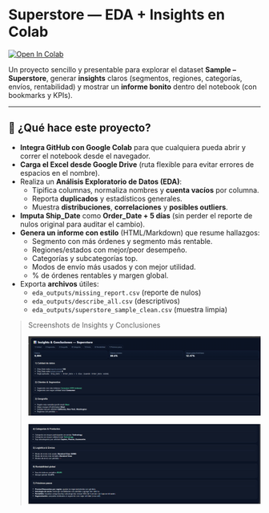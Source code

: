# Superstore — EDA + Insights en Colab

[![Open In Colab](https://colab.research.google.com/assets/colab-badge.svg)](https://colab.research.google.com/github/jaimehdzgt/superstore_project/blob/main/SuperStore.ipynb)

Un proyecto sencillo y presentable para explorar el dataset **Sample – Superstore**, generar **insights** claros (segmentos, regiones, categorías, envíos, rentabilidad) y mostrar un **informe bonito** dentro del notebook (con bookmarks y KPIs).

---

## 🧠 ¿Qué hace este proyecto?

- **Integra GitHub con Google Colab** para que cualquiera pueda abrir y correr el notebook desde el navegador.
- **Carga el Excel desde Google Drive** (ruta flexible para evitar errores de espacios en el nombre).
- Realiza un **Análisis Exploratorio de Datos (EDA)**:
  - Tipifica columnas, normaliza nombres y **cuenta vacíos** por columna.
  - Reporta **duplicados** y estadísticos generales.
  - Muestra **distribuciones**, **correlaciones** y **posibles outliers**.
- **Imputa Ship_Date** como **Order_Date + 5 días** (sin perder el reporte de nulos original para auditar el cambio).
- **Genera un informe con estilo** (HTML/Markdown) que resume hallazgos:
  - Segmento con más órdenes y segmento más rentable.
  - Regiones/estados con mejor/peor desempeño.
  - Categorías y subcategorías top.
  - Modos de envío más usados y con mejor utilidad.
  - % de órdenes rentables y margen global.
- Exporta **archivos** útiles:
  - `eda_outputs/missing_report.csv` (reporte de nulos)
  - `eda_outputs/describe_all.csv` (descriptivos)
  - `eda_outputs/superstore_sample_clean.csv` (muestra limpia)

> Screenshots de Insights y Conclusiones
> 
> ![Insights & Conclusiones — Superstore](assets/insights_1.png)
> 
> ![Insights & Conclusiones — Superstore (continuación)](assets/insights_2.png)




